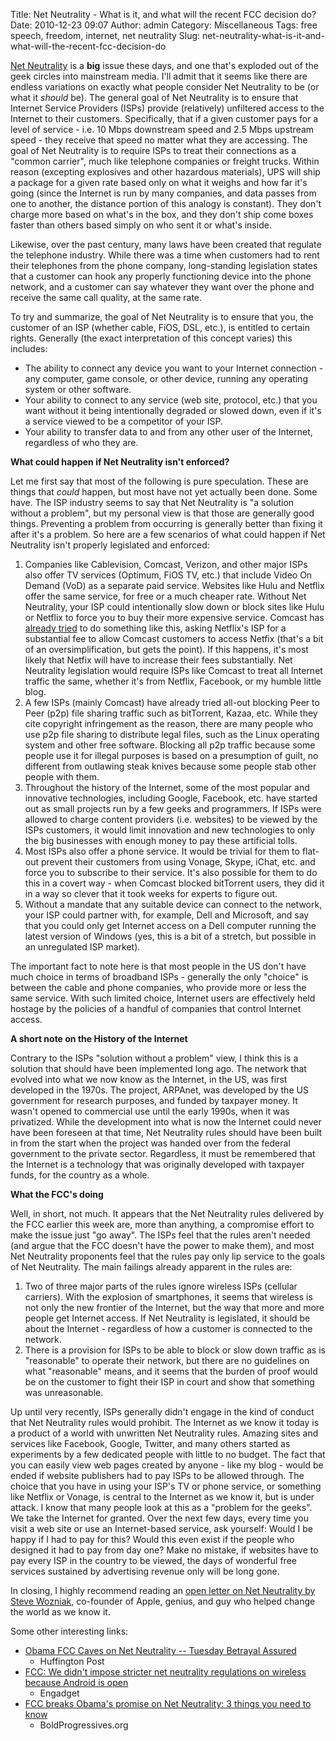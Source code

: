 Title: Net Neutrality - What is it, and what will the recent FCC decision do?
Date: 2010-12-23 09:07
Author: admin
Category: Miscellaneous
Tags: free speech, freedom, internet, net neutrality
Slug: net-neutrality-what-is-it-and-what-will-the-recent-fcc-decision-do

[Net Neutrality](http://en.wikipedia.org/wiki/Network_neutrality) is a
**big** issue these days, and one that's exploded out of the geek
circles into mainstream media. I'll admit that it seems like there are
endless variations on exactly what people consider Net Neutrality to be
(or what it *should* be). The general goal of Net Neutrality is to
ensure that Internet Service Providers (ISPs) provide (relatively)
unfiltered access to the Internet to their customers. Specifically, that
if a given customer pays for a level of service - i.e. 10 Mbps
downstream speed and 2.5 Mbps upstream speed - they receive that speed
no matter what they are accessing. The goal of Net Neutrality is to
require ISPs to treat their connections as a "common carrier", much like
telephone companies or freight trucks. Within reason (excepting
explosives and other hazardous materials), UPS will ship a package for a
given rate based only on what it weighs and how far it's going (since
the Internet is run by many companies, and data passes from one to
another, the distance portion of this analogy is constant). They don't
charge more based on what's in the box, and they don't ship come boxes
faster than others based simply on who sent it or what's inside.

Likewise, over the past century, many laws have been created that
regulate the telephone industry. While there was a time when customers
had to rent their telephones from the phone company, long-standing
legislation states that a customer can hook any properly functioning
device into the phone network, and a customer can say whatever they want
over the phone and receive the same call quality, at the same rate.

To try and summarize, the goal of Net Neutrality is to ensure that you,
the customer of an ISP (whether cable, FiOS, DSL, etc.), is entitled to
certain rights. Generally (the exact interpretation of this concept
varies) this includes:

-   The ability to connect any device you want to your Internet
    connection - any computer, game console, or other device, running
    any operating system or other software.
-   Your ability to connect to any service (web site, protocol, etc.)
    that you want without it being intentionally degraded or slowed
    down, even if it's a service viewed to be a competitor of your ISP.
-   Your ability to transfer data to and from any other user of the
    Internet, regardless of who they are.

**What could happen if Net Neutrality isn't enforced?**

Let me first say that most of the following is pure speculation. These
are things that *could* happen, but most have not yet actually been
done. Some have. The ISP industry seems to say that Net Neutrality is "a
solution without a problem", but my personal view is that those are
generally good things. Preventing a problem from occurring is generally
better than fixing it after it's a problem. So here are a few scenarios
of what could happen if Net Neutrality isn't properly legislated and
enforced:

1.  Companies like Cablevision, Comcast, Verizon, and other major ISPs
    also offer TV services (Optimum, FiOS TV, etc.) that include Video
    On Demand (VoD) as a separate paid service. Websites like Hulu and
    Netflix offer the same service, for free or a much cheaper rate.
    Without Net Neutrality, your ISP could intentionally slow down or
    block sites like Hulu or Netflix to force you to buy their more
    expensive service. Comcast has [already
    tried](http://www.computerworld.com/s/article/9198498/Comcast_demands_fees_for_Web_movie_viewing_Level_3_says)
    to do something like this, asking Netflix's ISP for a substantial
    fee to allow Comcast customers to access Netfix (that's a bit of an
    oversimplification, but gets the point). If this happens, it's most
    likely that Netfix will have to increase their fees substantially.
    Net Neutrality legislation would require ISPs like Comcast to treat
    all Internet traffic the same, whether it's from Netflix, Facebook,
    or my humble little blog.
2.  A few ISPs (mainly Comcast) have already tried all-out blocking Peer
    to Peer (p2p) file sharing traffic such as bitTorrent, Kazaa, etc.
    While they cite copyright infringement as the reason, there are many
    people who use p2p file sharing to distribute legal files, such as
    the Linux operating system and other free software. Blocking all p2p
    traffic because some people use it for illegal purposes is based on
    a presumption of guilt, no different from outlawing steak knives
    because some people stab other people with them.
3.  Throughout the history of the Internet, some of the most popular and
    innovative technologies, including Google, Facebook, etc. have
    started out as small projects run by a few geeks and programmers. If
    ISPs were allowed to charge content providers (i.e. websites) to be
    viewed by the ISPs customers, it would limit innovation and new
    technologies to only the big businesses with enough money to pay
    these artificial tolls.
4.  Most ISPs also offer a phone service. It would be trivial for them
    to flat-out prevent their customers from using Vonage, Skype, iChat,
    etc. and force you to subscribe to their service. It's also possible
    for them to do this in a covert way - when Comcast blocked
    bitTorrent users, they did it in a way so clever that it took weeks
    for experts to figure out.
5.  Without a mandate that any suitable device can connect to the
    network, your ISP could partner with, for example, Dell and
    Microsoft, and say that you could only get Internet access on a Dell
    computer running the latest version of Windows (yes, this is a bit
    of a stretch, but possible in an unregulated ISP market).

The important fact to note here is that most people in the US don't have
much choice in terms of broadband ISPs - generally the only "choice" is
between the cable and phone companies, who provide more or less the same
service. With such limited choice, Internet users are effectively held
hostage by the policies of a handful of companies that control Internet
access.

**A short note on the History of the Internet**

Contrary to the ISPs "solution without a problem" view, I think this is
a solution that should have been implemented long ago. The network that
evolved into what we now know as the Internet, in the US, was first
developed in the 1970s. The project, ARPAnet, was developed by the US
government for research purposes, and funded by taxpayer money. It
wasn't opened to commercial use until the early 1990s, when it was
privatized. While the development into what is now the Internet could
never have been foreseen at that time, Net Neutrality rules should have
been built in from the start when the project was handed over from the
federal government to the private sector. Regardless, it must be
remembered that the Internet is a technology that was originally
developed with taxpayer funds, for the country as a whole.

**What the FCC's doing**

Well, in short, not much. It appears that the Net Neutrality rules
delivered by the FCC earlier this week are, more than anything, a
compromise effort to make the issue just "go away". The ISPs feel that
the rules aren't needed (and argue that the FCC doesn't have the power
to make them), and most Net Neutrality proponents feel that the rules
pay only lip service to the goals of Net Neutrality. The main failings
already apparent in the rules are:

1.  Two of three major parts of the rules ignore wireless ISPs (cellular
    carriers). With the explosion of smartphones, it seems that wireless
    is not only the new frontier of the Internet, but the way that more
    and more people get Internet access. If Net Neutrality is
    legislated, it should be about the Internet - regardless of how a
    customer is connected to the network.
2.  There is a provision for ISPs to be able to block or slow down
    traffic as is "reasonable" to operate their network, but there are
    no guidelines on what "reasonable" means, and it seems that the
    burden of proof would be on the customer to fight their ISP in court
    and show that something was unreasonable.

Up until very recently, ISPs generally didn't engage in the kind of
conduct that Net Neutrality rules would prohibit. The Internet as we
know it today is a product of a world with unwritten Net Neutrality
rules. Amazing sites and services like Facebook, Google, Twitter, and
many others started as experiments by a few dedicated people with little
to no budget. The fact that you can easily view web pages created by
anyone - like my blog - would be ended if website publishers had to pay
ISPs to be allowed through. The choice that you have in using your ISP's
TV or phone service, or something like Netflix or Vonage, is central to
the Internet as we know it, but is under attack. I know that many people
look at this as a "problem for the geeks". We take the Internet for
granted. Over the next few days, every time you visit a web site or use
an Internet-based service, ask yourself: Would I be happy if I had to
pay for this? Would this even exist if the people who designed it had to
pay from day one? Make no mistake, if websites have to pay every ISP in
the country to be viewed, the days of wonderful free services sustained
by advertising revenue only will be long gone.

In closing, I highly recommend reading an [open letter on Net Neutrality
by Steve
Wozniak](http://www.theatlantic.com/technology/archive/2010/12/steve-wozniak-to-the-fcc-keep-the-internet-free/68294/),
co-founder of Apple, genius, and guy who helped change the world as we
know it.

Some other interesting links:

-   [Obama FCC Caves on Net Neutrality -- Tuesday Betrayal
    Assured](http://www.huffingtonpost.com/timothy-karr/obama-fcc-caves-on-net-ne_b_799435.html)
    - Huffington Post
-   [FCC: We didn't impose stricter net neutrality regulations on
    wireless because Android is
    open](http://www.engadget.com/2010/12/21/fcc-we-didnt-impose-stricter-net-neutrality-regulations-on-wir/)
    - Engadget
-   [FCC breaks Obama's promise on Net Neutrality: 3 things you need to
    know](http://act.boldprogressives.org/sign/sign_netneutrality_3things/?akid=3050.937978.xH20je&rd=1&source=e1-netflix-fin&t=3)
    - BoldProgressives.org

